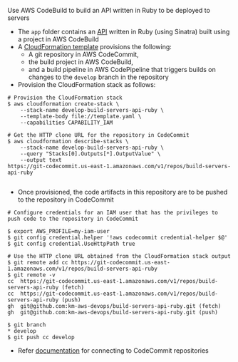Use AWS CodeBuild to build an API written in Ruby to be deployed to servers

- The ```app``` folder contains an [API](app/lib/my_api.rb) written in Ruby (using Sinatra) built using a project in AWS CodeBuild
- A [CloudFormation template](template.yaml) provisions the following:
  - A git repository in AWS CodeCommit, 
  - the build project in AWS CodeBuild, 
  - and a build pipeline in AWS CodePipeline that triggers builds on changes to the ```develop``` branch in the repository   
- Provision the CloudFormation stack as follows:

```
# Provision the CloudFormation stack
$ aws cloudformation create-stack \
    --stack-name develop-build-servers-api-ruby \
    --template-body file://template.yaml \
    --capabilities CAPABILITY_IAM

# Get the HTTP clone URL for the repository in CodeCommit
$ aws cloudformation describe-stacks \
    --stack-name develop-build-servers-api-ruby \
    --query "Stacks[0].Outputs[*].OutputValue" \
    --output text
https://git-codecommit.us-east-1.amazonaws.com/v1/repos/build-servers-api-ruby
    
```
- Once provisioned, the code artifacts in this repository are to be pushed to the repository in CodeCommit

```
# Configure credentials for an IAM user that has the privileges to push code to the repository in CodeCommit

$ export AWS_PROFILE=my-iam-user
$ git config credential.helper '!aws codecommit credential-helper $@'
$ git config credential.UseHttpPath true

# Use the HTTP clone URL obtained from the CloudFormation stack output
$ git remote add cc https://git-codecommit.us-east-1.amazonaws.com/v1/repos/build-servers-api-ruby
$ git remote -v
cc	https://git-codecommit.us-east-1.amazonaws.com/v1/repos/build-servers-api-ruby (fetch)
cc	https://git-codecommit.us-east-1.amazonaws.com/v1/repos/build-servers-api-ruby (push)
gh	git@github.com:km-aws-devops/build-servers-api-ruby.git (fetch)
gh	git@github.com:km-aws-devops/build-servers-api-ruby.git (push)

$ git branch
* develop
$ git push cc develop 

```

- Refer [documentation](https://docs.aws.amazon.com/codecommit/latest/userguide/setting-up-gc.html?icmpid=docs_acc_console_connect) for connecting to CodeCommit repositories